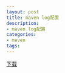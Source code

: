 ```yaml
---
layout: post
title: maven log配置
description:
- maven log配置
categories:
- maven
tags:
---
```

[下载](/blog/attach/maven/log/maven-log.mht)
